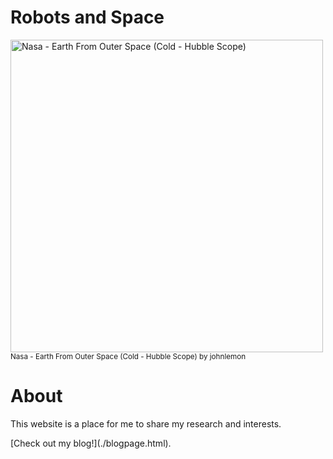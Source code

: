 # Robots and Space 
<img src="https://live.staticflickr.com/80/263411081_f2e97d0cf6.jpg" alt="Nasa - Earth From Outer Space (Cold - Hubble Scope)" style ="display: block;" width="500" height="500" />
<sup>Nasa - Earth From Outer Space (Cold - Hubble Scope) by johnlemon</sup>  
  
<h1>About </h1>
<p> This website is a place for me to share my research and interests.
</p>
[Check out my blog!](./blogpage.html).
